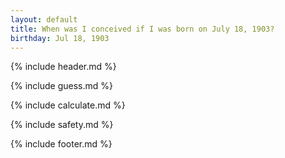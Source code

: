 ```yaml
---
layout: default
title: When was I conceived if I was born on July 18, 1903?
birthday: Jul 18, 1903
---
```


{% include header.md %}

{% include guess.md %}

{% include calculate.md %}

{% include safety.md %}

{% include footer.md %}



